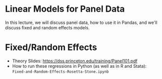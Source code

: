 Linear Models for Panel Data
============================

In this lecture, we will discuss panel data, how to use it in Pandas, and we'll discuss fixed and random effects models.

# Fixed/Random Effects 

 - Theory Slides: https://dss.princeton.edu/training/Panel101.pdf
 - How to run these regressions in Python (as well as in R and Stata): `Fixed-and-Random-Effects-Rosetta-Stone.ipynb`
